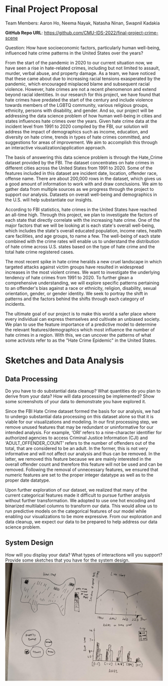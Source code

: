 # Final Project Proposal

Team Members:
Aaron Ho,
Neema Nayak,
Natasha Ninan,
Swapnil Kadakia

**GitHub Repo URL**: https://github.com/CMU-IDS-2022/final-project-crime-scene

Question: How have socioeconomic factors, particularly human well-being, influenced hate crime patterns in the United States over the years?

From the start of the pandemic in 2020 to our current situation now, we have seen a rise in hate-related crimes, including but not limited to assault, murder, verbal abuse, and property damage. As a team, we have noticed that these came about due to increasing racial tensions exasperated by the pandemic, which encouraged misplaced blame and subsequent racial violence. However, hate crimes are not a recent phenomenon and extend beyond racial identities. In our research for this project, we have found that hate crimes have predated the start of the century and include violence towards members of the LGBTQ community, various religious groups, ethnicity, persons with disability, and gender. And so, our project will be addressing the data science problem of how human well-being in cities and states influences hate crimes over the years. Given hate crime data at the incident level from 1991 to 2020 compiled by the FBI, our solution will address the impact of demographics such as income, education, and diversity on hate crime, trends in types of hate crimes committed, and suggestions for areas of improvement. We aim to accomplish this through an interactive visualization/application approach.

The basis of answering this data science problem is through the Hate_Crime dataset provided by the FBI. The dataset concentrates on hate crimes in different cities across the United States from 1991 to 2020. Some of the features included in this dataset are incident date, location, offender race, offense name. There are about 200,000 rows in the dataset, which gives us a good amount of information to work with and draw conclusions. We aim to gather data from multiple sources as we progress through the project to support our analysis. Datasets on overall well-being and demographics in the U.S. will help substantiate our insights. 

According to FBI statistics, hate crimes in the United States have reached an all-time high. Through this project, we plan to investigate the factors of each state that directly correlate with the increasing hate crime. One of the major factors that we will be looking at is each state's overall well-being, which includes the state's overall educated population, income rates, health care facilities, and age groups, to name a few. The well-being of each state combined with the crime rates will enable us to understand the distribution of hate crime across U.S. states based on the type of hate crime and the total hate crime registered cases.

The most recent spike in hate crime heralds a new cruel landscape in which targeted attacks against victim groups have resulted in widespread increases in the most violent crimes. We want to investigate the underlying tendency of hate crimes from 1991 to 2020. To further glean a comprehensive understanding, we will explore specific patterns pertaining to an offender's bias against a race or ethnicity, religion, disability, sexual orientation, gender, or gender identity. We seek to portray the shift in patterns and the factors behind the shifts through each category of incidents. 

The ultimate goal of our project is to make this world a safer place where every individual can express themselves and cultivate an unbiased society. We plan to use the feature importance of a predictive model to determine the relevant features/demographics which most influence the number of hate crimes in a region. With this, we can uncover the patterns of what some activists refer to as the "Hate Crime Epidemic" in the United States.


<h1>Sketches and Data Analysis</h1>

<h2>Data Processing</h2>

Do you have to do substantial data cleanup?
What quantities do you plan to derive from your data?
How will data processing be implemented? 
Show some screenshots of your data to demonstrate you have explored it.

Since the FBI Hate Crime dataset formed the basis for our analysis, we had to undergo substantial data processing on this dataset alone so that it is viable for our visualizations and modeling. In our first processing step, we remove unused features that may be redundant or uninformative for our intended analysis. For example, ‘ORI’ refers to a nine-character identifier for authorized agencies to access Criminal Justice Information (CJI) and ‘ADULT_OFFENDER_COUNT’ refers to the number of offenders out of the total, that are considered to be an adult. In the former, this is not very informative and will not affect our analysis and thus can be removed. In the latter, we removed this feature because we are mainly interested in the overall offender count and therefore this feature will not be used and can be removed.  Following the removal of unnecessary features, we ensured that numeric features are set to the proper integer datatype as well as to the proper date datatype. 


Upon further exploration of our dataset, we realized that many of the current categorical features made it difficult to pursue further analysis without further transformation. We adopted to use one hot encoding and binarized multilabel columns to transform our data. This would allow us to run predictive models on the categorical features of our model while enabling our visualizations to be more expressive. From our exploration and data cleanup, we expect our data to be prepared to help address our data science problem. 

<h2>System Design</h2>
  
How will you display your data? What types of interactions will you support? 
Provide some sketches that you have for the system design.
![rough sketch of potential ideas to show data](rough_sketches_proposal.jpg)
